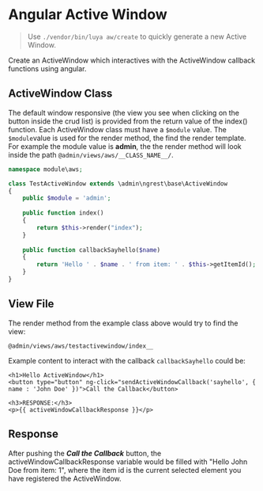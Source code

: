 Angular Active Window
==============

> Use `./vendor/bin/luya aw/create` to quickly generate a new Active Window.

Create an ActiveWindow which interactives with the ActiveWindow callback functions using angular.

ActiveWindow Class
-------------------
The default window responsive (the view you see when clicking on the button inside the crud list) is provided from the return value of the index() function.
Each ActiveWindow class must have a `$module` value. The `$module`value is used for the render method, the find the render template. For example the module value is __admin__, the the render method will look inside the path `@admin/views/aws/__CLASS_NAME__/`.

```php
namespace module\aws;

class TestActiveWindow extends \admin\ngrest\base\ActiveWindow
{
    public $module = 'admin';
    
    public function index()
    {
        return $this->render("index");
    }
    
    public function callbackSayhello($name)
    {
        return 'Hello ' . $name . ' from item: ' . $this->getItemId();
    }
}
```

View File
----------
The render method from the example class above would try to find the view:

`@admin/views/aws/testactivewindow/index__`

Example content to interact with the callback `callbackSayhello` could be:

```
<h1>Hello ActiveWindow</h1>
<button type="button" ng-click="sendActiveWindowCallback('sayhello', { name : 'John Doe' })">Call the Callback</button>

<h3>RESPONSE:</h3>
<p>{{ activeWindowCallbackResponse }}</p>
```

Response
------------
After pushing the ***Call the Callback*** button, the activeWindowCallbackResponse variable would be filled with "Hello John Doe from item: 1", where the item id is the current selected element you have registered the ActiveWindow.